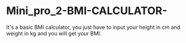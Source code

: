 # Mini_pro_2-BMI-CALCULATOR-
It's a basic BMI calculator, you just have to input your height in cm and weight in kg and you will get your BMI.
